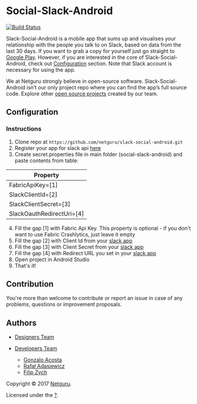 <!-- 
    Couple of points about editing:
    
    1. Keep it SIMPLE.
    2. Refer to reference docs and other external sources when possible.
    3. Remember that the file must be useful for new / external developers, and stand as a documentation basis on its own.
    4. Try to make it as informative as possible.
    5. Do not put data that can be easily found in code.
    6. Include this file on ALL branches.
-->

<!-- Put your project's name -->
# Social-Slack-Android

[![Build Status](https://www.bitrise.io/app/6b9ba9da8d922f79/status.svg?token=dF3EQ-0f7XKwV9V-0Z1OVw&branch=master)](https://www.bitrise.io/app/6b9ba9da8d922f79)

Slack-Social-Android is a mobile app that sums up and visualises your relationship with the people you talk to on Slack, based on data from the last 30 days. If you want to grab a copy for yourself just go straight to [Google Play](). However, if you are interested in the core of Slack-Social-Android, check out [Configuration](#configuration) section. Note that Slack account is necessary for using the app.

We at Netguru strongly believe in open-source software. Slack-Social-Android isn’t our only project repo where you can find the app’s full source code. Explore other [open source projects](https://www.netguru.co/resources) created by our team.

## Configuration

### Instructions

1. Clone repo at `https://github.com/netguru/slack-social-android.git`
2. Register your app for slack api [here](https://api.slack.com/apps)
3. Create secret.properties file in main folder (social-slack-android) and paste contents from table:

| Property         
|---------------------------|
| FabricApiKey=[1]          | 
| SlackClientId=[2]         | 
| SlackClientSecret=[3]     |
| SlackOauthRedirectUri=[4] | 

4. Fill the gap [1] with Fabric Api Key. This property is optional - if you don't want to use Fabric Crashlytics, just leave it empty
5. Fill the gap [2] with Client Id from your [slack app](https://api.slack.com/apps)
6. Fill the gap [3] with Client Secret from your [slack app](https://api.slack.com/apps)
7. Fill the gap [4] with Redirect URL you set in your [slack app](https://api.slack.com/apps)
8. Open project in Android Studio
9. That's it!

## Contribution

You're more than welcome to contribute or report an issue in case of any problems, questions or improvement proposals.

## Authors

* [Designers Team](https://dribbble.com/netguru)

* [Developers Team](https://github.com/netguru/slack-social-android/graphs/contributors)

    * [Gonzalo Acosta](https://github.com/GNZ)
    * [Rafał Adasiewicz](https://github.com/adasiewiczr)
    * [Filip Zych](https://github.com/navarionek)

Copyright © 2017 [Netguru](http://netguru.co).

Licensed under the [?]().